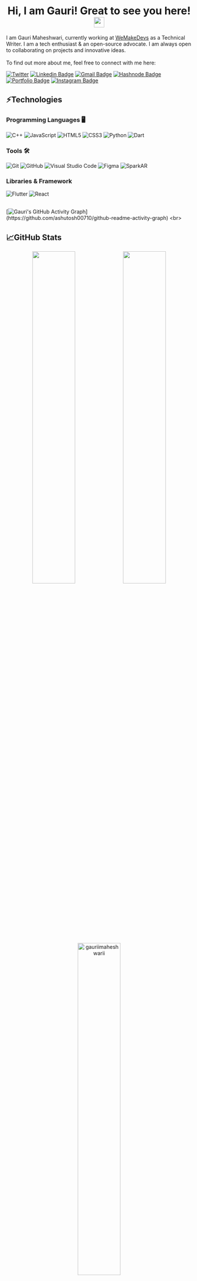 <h1 align="center">
  Hi, I am Gauri! Great to see you here!
  <img src="https://media.giphy.com/media/hvRJCLFzcasrR4ia7z/giphy.gif" width="28">
</h1>

I am Gauri Maheshwari, currently working at [WeMakeDevs](https://wemakedevs.org/) as a Technical Writer. I am a tech enthusiast & an open-source advocate. I am always open to collaborating on projects and innovative ideas.<br><br>
To find out more about me, feel free to connect with me here:

[![Twitter](https://img.shields.io/badge/Twitter-%231DA1F2.svg?style=flat&logo=Twitter&logoColor=white)](https://twitter.com/gaurii09)
[![Linkedin Badge](https://img.shields.io/badge/-LinkedIn-blue?style=flat&logo=Linkedin&logoColor=white&link=https://www.linkedin.com/in/gauri-maheshwari-786277224)](https://www.linkedin.com/in/gauri-maheshwari-786277224)
[![Gmail Badge](https://img.shields.io/badge/-Gmail-c14438?style=flat&logo=Gmail&logoColor=white&link=mailto:gaurimaheshwari009@gmail.com)](mailto:gaurimaheshwari009@gmail.com)
[![Hashnode Badge](https://img.shields.io/badge/-Hashnode-1F51FF?style=flat&labelColor=1F51FF&logo=Hashnode&link=https://gaurimaheshwari.hashnode.dev/)](https://gaurimaheshwari.hashnode.dev/)
[![Portfolio Badge](https://img.shields.io/badge/-Portfolio-black?style=flat&logo=googlechrome&logoColor=white&link=https://gauriimaheshwarii.github.io/)](https://gauriimaheshwarii.github.io/)
[![Instagram Badge](https://img.shields.io/badge/-Instagram-purple?style=flat&logo=instagram&logoColor=white&link=https://instagram.com/incenndia/)](https://instagram.com/incenndia)

## ⚡Technologies <br> 

### Programming Languages 🖥️ <br>
![C++](https://img.shields.io/badge/-C++-00599C?style=flat&logo=c%2B%2B&logoColor=white)
![JavaScript](https://img.shields.io/badge/-JavaScript-black?style=flat&logo=javascript)
![HTML5](https://img.shields.io/badge/-HTML5-E34F26?style=flat&logo=html5&logoColor=white)
![CSS3](https://img.shields.io/badge/-CSS3-1572B6?style=flat&logo=css3)
![Python](https://img.shields.io/badge/-Python-black?style=flat&logo=Python)
![Dart](https://img.shields.io/badge/-Dart-40C4FF?style=flat&logo=dart)

### Tools 🛠️
![Git](https://img.shields.io/badge/Git-%23F05033.svg?style=flat&logo=git&logoColor=white)
![GitHub](https://img.shields.io/badge/GitHub-%23121011.svg?style=flat&logo=github&logoColor=white)
![Visual Studio Code](https://img.shields.io/badge/Visual%20Studio%20Code-007ACC?style=flat&logo=visual-studio-code&logoColor=white)
![Figma](https://img.shields.io/badge/Figma-%23F24E1E.svg?style=flat&logo=figma&logoColor=white)
![SparkAR](https://img.shields.io/badge/SparkAR-eb2590.svg?style=flat&logo=sparkar&logoColor=white)

### Libraries & Framework <br>

![Flutter](https://img.shields.io/badge/-Flutter-blue?style=flat&logo=flutter)
![React](https://img.shields.io/badge/-React-black?style=flat&logo=react)
<br> <br>

[![Gauri's GitHub Activity Graph](https://github-readme-activity-graph.cyclic.app/graph?username=gauriimaheshwarii&bg_color=0f2d3d&color=1cadfb&line=1cadfb&point=1cadfb&area=true&hide_border=true")](https://github.com/ashutosh00710/github-readme-activity-graph) 
<br>

## 📈GitHub Stats
<p align="center">
<img width="48%" src="https://github-readme-stats.vercel.app/api?username=gauriimaheshwarii&show_icons=true&theme=tokyonight"/>
<img width="48%" src="https://github-readme-streak-stats.herokuapp.com/?user=gauriimaheshwarii&theme=tokyonight"/>
<img width="48%" src="https://github-readme-stats.vercel.app/api/top-langs?username=gauriimaheshwarii&&theme=tokyonight&show_icons=true&locale=en&layout=compact" alt="gauriimaheshwarii"/> </p>

### [Connect with me 💬](https://bio.link/gaurimaheshwari) 
![visitors](https://visitor-badge.laobi.icu/badge?page_id=gauriimaheshwarii.gauriimaheshwarii)
